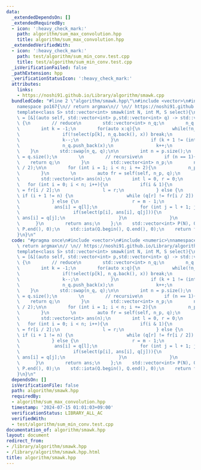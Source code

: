 ```yaml
---
data:
  _extendedDependsOn: []
  _extendedRequiredBy:
  - icon: ':heavy_check_mark:'
    path: algorithm/sum_max_convolution.hpp
    title: algorithm/sum_max_convolution.hpp
  _extendedVerifiedWith:
  - icon: ':heavy_check_mark:'
    path: test/algorithm/sum_min_conv.test.cpp
    title: test/algorithm/sum_min_conv.test.cpp
  _isVerificationFailed: false
  _pathExtension: hpp
  _verificationStatusIcon: ':heavy_check_mark:'
  attributes:
    links:
    - https://noshi91.github.io/Library/algorithm/smawk.cpp
  bundledCode: "#line 2 \"algorithm/smawk.hpp\"\n#include <vector>\n#include <numeric>\n\
    namespace po167{\n// return argmax\n// \n// https://noshi91.github.io/Library/algorithm/smawk.cpp\n\
    template<class S> std::vector<int> smawk(int N, int M, S select){\n    auto f\
    \ = [&](auto self, std::vector<int> p,std::vector<int> q) -> std::vector<int>\
    \ {\n        // reduce\n        std::vector<int> n_q;\n        n_q.reserve(p.size());\n\
    \        int k = -1;\n        for(auto x:q){\n            while(!n_q.empty()){\n\
    \                if(!select(p[k], n_q.back(), x)) break;\n                n_q.pop_back();\n\
    \                k--;\n            }\n            if (k + 1 != (int)p.size()){\n\
    \                n_q.push_back(x);\n                k++;\n            }\n    \
    \    }\n        std::swap(n_q, q);\n\n        int n = p.size();\n        int m\
    \ = q.size();\n        \n        // recursive\n        if (n == 1){\n        \
    \    return q;\n        }\n        std::vector<int> n_p;\n        n_p.reserve(n\
    \ / 2);\n\n        for (int i = 1; i < n; i += 2){\n            n_p.push_back(p[i]);\n\
    \        }\n        \n        auto fr = self(self, n_p, q);\n        // interpolate\n\
    \        std::vector<int> ans(n);\n        int l = 0, r = 0;\n        \n     \
    \   for (int i = 0; i < n; i++){\n            if(i & 1){\n                ans[i]\
    \ = fr[i / 2];\n                l = r;\n            } else {\n               \
    \ if (i + 1 != n) {\n                    while (q[r] != fr[i / 2]) r++;\n    \
    \            } else {\n                    r = m - 1;\n                }\n   \
    \             ans[i] = q[l];\n                for (int j = l + 1; j <= r; j++){\n\
    \                    if(select(p[i], ans[i], q[j])){\n                       \
    \ ans[i] = q[j];\n                    }\n                }\n            }\n  \
    \      }\n        return ans;\n    };\n    std::vector<int> P(N), Q(M);\n    std::iota(P.begin(),\
    \ P.end(), 0);\n    std::iota(Q.begin(), Q.end(), 0);\n    return f(f, P, Q);\n\
    }\n}\n"
  code: "#pragma once\n#include <vector>\n#include <numeric>\nnamespace po167{\n//\
    \ return argmax\n// \n// https://noshi91.github.io/Library/algorithm/smawk.cpp\n\
    template<class S> std::vector<int> smawk(int N, int M, S select){\n    auto f\
    \ = [&](auto self, std::vector<int> p,std::vector<int> q) -> std::vector<int>\
    \ {\n        // reduce\n        std::vector<int> n_q;\n        n_q.reserve(p.size());\n\
    \        int k = -1;\n        for(auto x:q){\n            while(!n_q.empty()){\n\
    \                if(!select(p[k], n_q.back(), x)) break;\n                n_q.pop_back();\n\
    \                k--;\n            }\n            if (k + 1 != (int)p.size()){\n\
    \                n_q.push_back(x);\n                k++;\n            }\n    \
    \    }\n        std::swap(n_q, q);\n\n        int n = p.size();\n        int m\
    \ = q.size();\n        \n        // recursive\n        if (n == 1){\n        \
    \    return q;\n        }\n        std::vector<int> n_p;\n        n_p.reserve(n\
    \ / 2);\n\n        for (int i = 1; i < n; i += 2){\n            n_p.push_back(p[i]);\n\
    \        }\n        \n        auto fr = self(self, n_p, q);\n        // interpolate\n\
    \        std::vector<int> ans(n);\n        int l = 0, r = 0;\n        \n     \
    \   for (int i = 0; i < n; i++){\n            if(i & 1){\n                ans[i]\
    \ = fr[i / 2];\n                l = r;\n            } else {\n               \
    \ if (i + 1 != n) {\n                    while (q[r] != fr[i / 2]) r++;\n    \
    \            } else {\n                    r = m - 1;\n                }\n   \
    \             ans[i] = q[l];\n                for (int j = l + 1; j <= r; j++){\n\
    \                    if(select(p[i], ans[i], q[j])){\n                       \
    \ ans[i] = q[j];\n                    }\n                }\n            }\n  \
    \      }\n        return ans;\n    };\n    std::vector<int> P(N), Q(M);\n    std::iota(P.begin(),\
    \ P.end(), 0);\n    std::iota(Q.begin(), Q.end(), 0);\n    return f(f, P, Q);\n\
    }\n}\n"
  dependsOn: []
  isVerificationFile: false
  path: algorithm/smawk.hpp
  requiredBy:
  - algorithm/sum_max_convolution.hpp
  timestamp: '2024-07-15 01:01:03+09:00'
  verificationStatus: LIBRARY_ALL_AC
  verifiedWith:
  - test/algorithm/sum_min_conv.test.cpp
documentation_of: algorithm/smawk.hpp
layout: document
redirect_from:
- /library/algorithm/smawk.hpp
- /library/algorithm/smawk.hpp.html
title: algorithm/smawk.hpp
---
```

